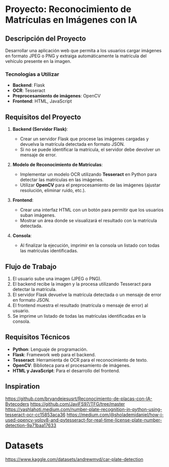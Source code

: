 # Proyecto: Reconocimiento de Matrículas en Imágenes con IA

## Descripción del Proyecto

Desarrollar una aplicación web que permita a los usuarios cargar imágenes en formato JPEG o PNG y extraiga automáticamente la matrícula del vehículo presente en la imagen.

### Tecnologías a Utilizar

- **Backend**: Flask
- **OCR**: Tesseract
- **Preprocesamiento de imágenes**: OpenCV
- **Frontend**: HTML, JavaScript

## Requisitos del Proyecto

1. **Backend (Servidor Flask)**:
   - Crear un servidor Flask que procese las imágenes cargadas y devuelva la matrícula detectada en formato JSON.
   - Si no se puede identificar la matrícula, el servidor debe devolver un mensaje de error.

2. **Modelo de Reconocimiento de Matrículas**:
   - Implementar un modelo OCR utilizando **Tesseract** en Python para detectar las matrículas en las imágenes.
   - Utilizar **OpenCV** para el preprocesamiento de las imágenes (ajustar resolución, eliminar ruido, etc.).

3. **Frontend**:
   - Crear una interfaz HTML con un botón para permitir que los usuarios suban imágenes.
   - Mostrar un área donde se visualizará el resultado con la matrícula detectada.
   
4. **Consola**:
   - Al finalizar la ejecución, imprimir en la consola un listado con todas las matrículas identificadas.

## Flujo de Trabajo

1. El usuario sube una imagen (JPEG o PNG).
2. El backend recibe la imagen y la procesa utilizando Tesseract para detectar la matrícula.
3. El servidor Flask devuelve la matrícula detectada o un mensaje de error en formato JSON.
4. El frontend muestra el resultado (matrícula o mensaje de error) al usuario.
5. Se imprime un listado de todas las matrículas identificadas en la consola.

## Requisitos Técnicos

- **Python**: Lenguaje de programación.
- **Flask**: Framework web para el backend.
- **Tesseract**: Herramienta de OCR para el reconocimiento de texto.
- **OpenCV**: Biblioteca para el procesamiento de imágenes.
- **HTML y JavaScript**: Para el desarrollo del frontend.

## Inspiration
https://github.com/bryandejesusrt/Reconocimiento-de-placas-con-IA-Bytecoders
https://github.com/JaviFS97/TFG/tree/master
https://yashlahoti.medium.com/number-plate-recognition-in-python-using-tesseract-ocr-cc15853aca36
https://medium.com/@sholademidaniel/how-i-used-opencv-yolov8-and-pytesseract-for-real-time-license-plate-number-detection-9a71baa17633

# Datasets
https://www.kaggle.com/datasets/andrewmvd/car-plate-detection